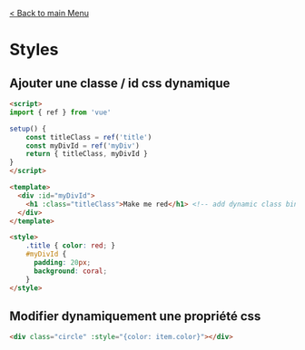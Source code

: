 [< Back to main Menu](https://github.com/gsoulie/vue-resources/blob/main/vue-index.md)    

# Styles

## Ajouter une classe / id css dynamique

````html
<script>
import { ref } from 'vue'

setup() {
	const titleClass = ref('title')
	const myDivId = ref('myDiv')
	return { titleClass, myDivId }
}
</script>

<template>
  <div :id="myDivId">
  	<h1 :class="titleClass">Make me red</h1> <!-- add dynamic class binding here -->
  </div>
</template>

<style>
	.title { color: red; }
	#myDivId { 
	  padding: 20px;
	  background: coral;
	}
</style>
````

## Modifier dynamiquement une propriété css

````html
<div class="circle" :style="{color: item.color}"></div>
````
